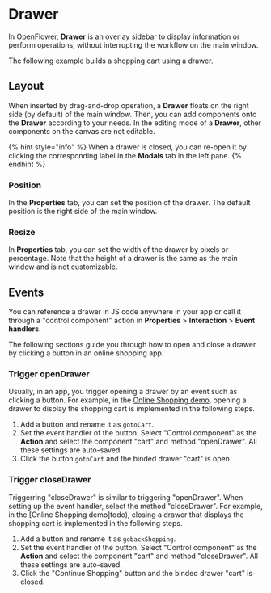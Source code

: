 # Drawer

In OpenFlower, **Drawer** is an overlay sidebar to display information or perform operations, without interrupting the workflow on the main window.

The following example builds a shopping cart using a drawer.

## Layout

When inserted by drag-and-drop operation, a **Drawer** floats on the right side (by default) of the main window. Then, you can add components onto the **Drawer** according to your needs. In the editing mode of a **Drawer**, other components on the canvas are not editable.

{% hint style="info" %}
When a drawer is closed, you can re-open it by clicking the corresponding label in the **Modals** tab in the left pane.
{% endhint %}

### Position

In the **Properties** tab, you can set the position of the drawer. The default position is the right side of the main window.

### Resize

In **Properties** tab, you can set the width of the drawer by pixels or percentage. Note that the height of a drawer is the same as the main window and is not customizable.

## Events

You can reference a drawer in JS code anywhere in your app or call it through a "control component" action in **Properties** > **Interaction** > **Event handlers**.

The following sections guide you through how to open and close a drawer by clicking a button in an online shopping app.

### Trigger openDrawer

Usually, in an app, you trigger opening a drawer by an event such as clicking a button. For example, in the [Online Shopping demo](todo), opening a drawer to display the shopping cart is implemented in the following steps.

1. Add a button and rename it as `gotoCart`.
2. Set the event handler of the button. Select "Control component" as the **Action** and select the component "cart" and method "openDrawer". All these settings are auto-saved.
3. Click the button `gotoCart` and the binded drawer "cart" is open.

### Trigger closeDrawer

Triggerring "closeDrawer" is similar to triggering "openDrawer". When setting up the event handler, select the method "closeDrawer". For example, in the [Online Shopping demo]todo), closing a drawer that displays the shopping cart is implemented in the following steps.

1. Add a button and rename it as `gobackShopping`.
2. Set the event handler of the button. Select "Control component" as the **Action** and select the component "cart" and method "closeDrawer". All these settings are auto-saved.
3. Click the "Continue Shopping" button and the binded drawer "cart" is closed.
